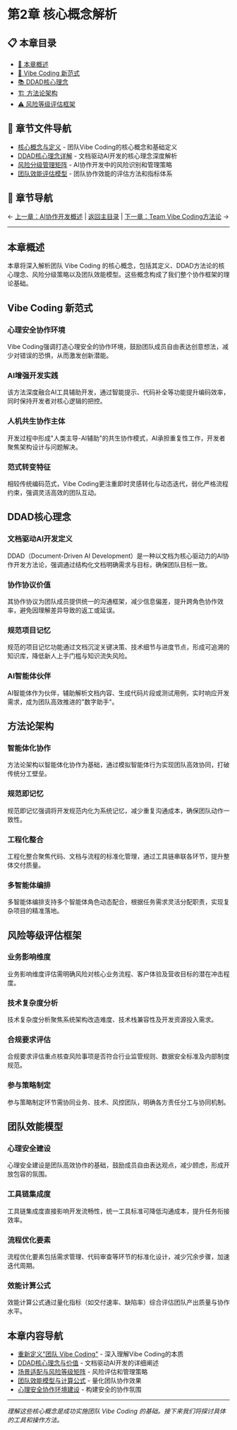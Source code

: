 # 第2章 核心概念解析

## 📋 本章目录

- [📖 本章概述](#本章概述)
- [🎯 Vibe Coding 新范式](#vibe-coding-新范式)
- [📚 DDAD核心理念](#ddad核心理念)
- [🏗️ 方法论架构](#方法论架构)
- [⚠️ 风险等级评估框架](#风险等级评估框架)

## 📄 章节文件导航

- [核心概念与定义](./definition.md) - 团队Vibe Coding的核心概念和基础定义
- [DDAD核心理念详解](./ddad-core.md) - 文档驱动AI开发的核心理念深度解析
- [风险分级管理矩阵](./risk-matrix.md) - AI协作开发中的风险识别和管理策略
- [团队效能评估模型](./team-effectiveness.md) - 团队协作效能的评估方法和指标体系

## 🔗 章节导航

← [上一章：AI协作开发概述](../chapter1/README.md) | [返回主目录](../README.md) | [下一章：Team Vibe Coding方法论](../chapter3/README.md) →

---

## 本章概述

本章将深入解析团队 Vibe Coding 的核心概念，包括其定义、DDAD方法论的核心理念、风险分级策略以及团队效能模型。这些概念构成了我们整个协作框架的理论基础。

## Vibe Coding 新范式

### 心理安全协作环境
Vibe Coding强调打造心理安全的协作环境，鼓励团队成员自由表达创意想法，减少对错误的恐惧，从而激发创新潜能。

### AI增强开发实践
该方法深度融合AI工具辅助开发，通过智能提示、代码补全等功能提升编码效率，同时保持开发者对核心逻辑的把控。

### 人机共生协作主体
开发过程中形成"人类主导-AI辅助"的共生协作模式，AI承担重复性工作，开发者聚焦架构设计与问题解决。

### 范式转变特征
相较传统编码范式，Vibe Coding更注重即时灵感转化与动态迭代，弱化严格流程约束，强调灵活高效的团队互动。

## DDAD核心理念

### 文档驱动AI开发定义
DDAD（Document-Driven AI Development）是一种以文档为核心驱动力的AI协作开发方法论，强调通过结构化文档明确需求与目标，确保团队目标一致。

### 协作协议价值
其协作协议为团队成员提供统一的沟通框架，减少信息偏差，提升跨角色协作效率，避免因理解差异导致的返工或延误。

### 规范项目记忆
规范的项目记忆功能通过文档沉淀关键决策、技术细节与进度节点，形成可追溯的知识库，降低新人上手门槛与知识流失风险。

### AI智能体伙伴
AI智能体作为伙伴，辅助解析文档内容、生成代码片段或测试用例，实时响应开发需求，成为团队高效推进的"数字助手"。

## 方法论架构

### 智能体化协作
方法论架构以智能体化协作为基础，通过模拟智能体行为实现团队高效协同，打破传统分工壁垒。

### 规范即记忆
规范即记忆强调将开发规范内化为系统记忆，减少重复沟通成本，确保团队动作一致性。

### 工程化整合
工程化整合聚焦代码、文档与流程的标准化管理，通过工具链串联各环节，提升整体交付质量。

### 多智能体编排
多智能体编排支持多个智能体角色动态配合，根据任务需求灵活分配职责，实现复杂项目的精准落地。

## 风险等级评估框架

### 业务影响维度
业务影响维度评估需明确风险对核心业务流程、客户体验及营收目标的潜在冲击程度。

### 技术复杂度分析
技术复杂度分析聚焦系统架构改造难度、技术栈兼容性及开发资源投入需求。

### 合规要求评估
合规要求评估重点核查风险事项是否符合行业监管规则、数据安全标准及内部制度规范。

### 参与策略制定
参与策略制定环节需协同业务、技术、风控团队，明确各方责任分工与协同机制。

## 团队效能模型

### 心理安全建设
心理安全建设是团队高效协作的基础，鼓励成员自由表达观点，减少顾虑，形成开放包容的氛围。

### 工具链集成度
工具链集成度直接影响开发流畅性，统一工具标准可降低沟通成本，提升任务衔接效率。

### 流程优化要素
流程优化要素包括需求管理、代码审查等环节的标准化设计，减少冗余步骤，加速迭代周期。

### 效能计算公式
效能计算公式通过量化指标（如交付速率、缺陷率）综合评估团队产出质量与协作水平。

## 本章内容导航

- [重新定义"团队 Vibe Coding"](definition.md) - 深入理解Vibe Coding的本质
- [DDAD核心理念与价值](ddad-core.md) - 文档驱动AI开发的详细阐述
- [场景适配与风险等级矩阵](risk-matrix.md) - 风险评估和管理策略
- [团队效能模型与计算公式](team-effectiveness.md) - 量化团队协作效果
- [心理安全协作环境建设](psychological-safety.md) - 构建安全的协作氛围

---

*理解这些核心概念是成功实施团队 Vibe Coding 的基础。接下来我们将探讨具体的工具和操作方法。*